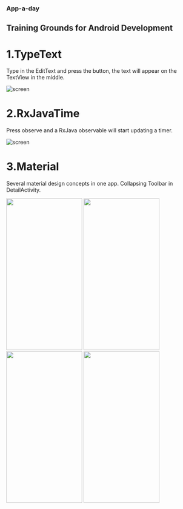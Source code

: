 ### App-a-day

## Training Grounds for Android Development

# 1.TypeText

Type in the EditText and press the button, the text will appear on the TextView in the middle. 

![screen](../master/screenshots/1.TypeText.png)

# 2.RxJavaTime

Press observe and a RxJava observable will start updating a timer. 

![screen](../master/screenshots/2.RxJavaTime.png)

# 3.Material

Several material design concepts in one app. Collapsing Toolbar in DetailActivity.

<p float="left">
  <img src="../master/screenshots/1.ListView.png" width="200" height="400" />
  <img src="../master/screenshots/2.TileView.png" width="200" height="400" />
  <img src="../master/screenshots/3.CardView.png" width="200" height="400" />
  <img src="../master/screenshots/4.DetailView.png" width="200" height="400" />
</p>
